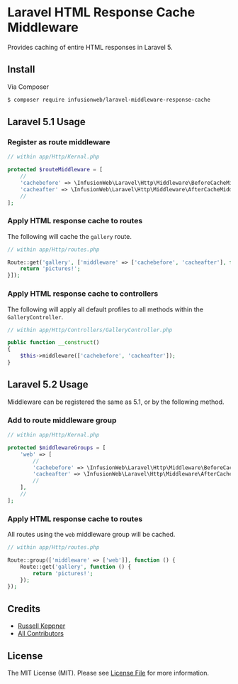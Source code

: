 # Laravel HTML Response Cache Middleware

Provides caching of entire HTML responses in Laravel 5.

## Install

Via Composer

``` bash
$ composer require infusionweb/laravel-middleware-response-cache
```

## Laravel 5.1 Usage

### Register as route middleware

``` php
// within app/Http/Kernal.php

protected $routeMiddleware = [
    //
    'cachebefore' => \InfusionWeb\Laravel\Http\Middleware\BeforeCacheMiddleware::class,
    'cacheafter' => \InfusionWeb\Laravel\Http\Middleware\AfterCacheMiddleware::class,
    //
];
```

### Apply HTML response cache to routes

The following will cache the `gallery` route.

``` php
// within app/Http/routes.php

Route::get('gallery', ['middleware' => ['cachebefore', 'cacheafter'], function () {
    return 'pictures!';
}]);
```

### Apply HTML response cache to controllers

The following will apply all default profiles to all methods within the `GalleryController`.

``` php
// within app/Http/Controllers/GalleryController.php

public function __construct()
{
    $this->middleware(['cachebefore', 'cacheafter']);
}
```

## Laravel 5.2 Usage

Middleware can be registered the same as 5.1, or by the following method.

### Add to route middleware group

``` php
// within app/Http/Kernal.php

protected $middlewareGroups = [
    'web' => [
        //
        'cachebefore' => \InfusionWeb\Laravel\Http\Middleware\BeforeCacheMiddleware::class,
        'cacheafter' => \InfusionWeb\Laravel\Http\Middleware\AfterCacheMiddleware::class,
        //
    ],
    //
];
```

### Apply HTML response cache to routes

All routes using the `web` middleware group will be cached.

``` php
// within app/Http/routes.php

Route::group(['middleware' => ['web']], function () {
    Route::get('gallery', function () {
        return 'pictures!';
    });
});
```

## Credits

- [Russell Keppner](https://github.com/rkeppner)
- [All Contributors](https://github.com/InfusionWeb/laravel-middleware-response-cache/contributors)

## License

The MIT License (MIT). Please see [License File](LICENSE.md) for more information.
